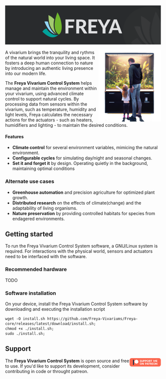 ![Edgeberry banner](../documentation/Freya_banner.png)

<img src="../documentation/vivarium.png" align="right" width="40%"/>

A vivarium brings the tranquility and rythms of the natural world into your living space. It fosters a deep human connection to nature by introducing an authentic living presence into our modern life.

The **Freya Vivarium Control System** helps manage and maintain the environment within your vivarium, using advanced climate control to support natural cycles. By processing data from sensors within the vivarium, such as temperature, humidity and light levels, Freya calculates the necessary actions for the actuators - such as heaters, humidifiers and lighting - to maintain the desired conditions.

#### Features
- **Climate control** for several environment variables, mimicing the natural environment.
- **Configurable cycles** for simulating day/night and seasonal changes.
- **Set it and forget it** by design. Operating quietly in the background, maintaining optimal conditions
<div clear="right"/>

### Alternate use cases
- **Greenhouse automation** and precision agriculture for optimized plant growth.
- **Distributed research** on the effects of climate(change) and the adaptability of living organisms.
- **Nature preservation** by providing controlled habitats for species from endagered environments.

## Getting started
To run the Freya Vivarium Control System software, a GNU/Linux system is required. For interactions with the physical world, sensors and actuators need to be interfaced with the software.

### Recommended hardware
TODO


### Software installation
On your device, install the Freya Vivarium Control System software by downloading and executing the installation script
```
wget -O install.sh https://github.com/Freya-Vivariums/Freya-core/releases/latest/download/install.sh;
chmod +x ./install.sh;
sudo ./install.sh;
```

## Support

<a href="https://www.patreon.com/bePatron?u=56439168" target="_blank">
    <img src="../documentation/patreon-300x81.png" align="right" width="20%"/>
</a>

The **Freya Vivarium Control System** is open source and free to use. If you'd like to support its development, consider contributing in code or throught patreon.

<div clear="right"/>